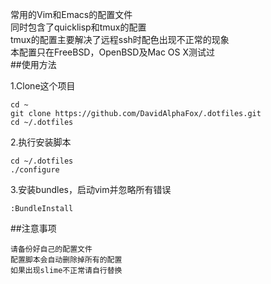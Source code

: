 常用的Vim和Emacs的配置文件		
同时包含了quicklisp和tmux的配置				
tmux的配置主要解决了远程ssh时配色出现不正常的现象	
本配置只在FreeBSD，OpenBSD及Mac OS X测试过			
##使用方法

1.Clone这个项目
	
	cd ~
	git clone https://github.com/DavidAlphaFox/.dotfiles.git	
	cd ~/.dotfiles  
	
2.执行安装脚本
	
	cd ~/.dotfiles
	./configure	
	
3.安装bundles，启动vim并忽略所有错误
	
	:BundleInstall	
	
##注意事项	
	
	请备份好自己的配置文件	
	配置脚本会自动删除掉所有的配置	
	如果出现slime不正常请自行替换	
